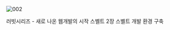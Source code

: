 ![002](https://github.com/user-attachments/assets/57063ea6-ad96-4777-b332-267050ca7af9)

러빗시리즈 - 새로 나온 웹개발의 시작 스벨트
2장 스벨트 개발 환경 구축

